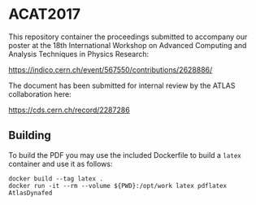 # ACAT2017
This repository container the proceedings submitted to accompany our poster at the 18th International Workshop on Advanced Computing and Analysis Techniques in Physics Research:

https://indico.cern.ch/event/567550/contributions/2628886/

The document has been submitted for internal review by the ATLAS collaboration here:

https://cds.cern.ch/record/2287286

## Building
To build the PDF you may use the included Dockerfile to build a `latex` container and use it as follows:

```
docker build --tag latex .
docker run -it --rm --volume ${PWD}:/opt/work latex pdflatex AtlasDynafed
```
